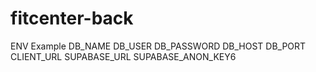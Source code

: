 # fitcenter-back
 ENV Example
DB_NAME
DB_USER
DB_PASSWORD
DB_HOST
DB_PORT
CLIENT_URL
SUPABASE_URL
SUPABASE_ANON_KEY6